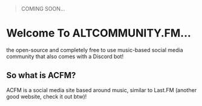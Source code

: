 > COMING SOON...

# Welcome To ALTCOMMUNITY.FM...
the open-source and completely free to use music-based social media community that also comes with a Discord bot!

## So what is ACFM?
ACFM is a social media site based around music, similar to Last.FM (another good website, check it out btw)!

